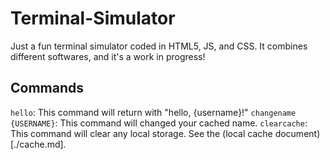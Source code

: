 # Terminal-Simulator
Just a fun terminal simulator coded in HTML5, JS, and CSS. It combines different softwares, and it's a work in progress!

## Commands

`hello`: This command will return with "hello, {username}!"
`changename {USERNAME}`: This command will changed your cached name.
`clearcache`: This command will clear any local storage. See the (local cache document)[./cache.md].